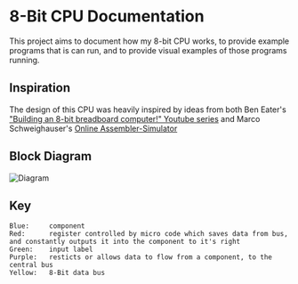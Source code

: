 # 8-Bit CPU Documentation

This project aims to document how my 8-bit CPU works, to provide example programs that is can run, and to provide visual examples of those programs running.

## Inspiration
The design of this CPU was heavily inspired by ideas from both Ben Eater's ["Building an 8-bit breadboard computer!" Youtube series](https://www.youtube.com/watch?v=HyznrdDSSGM&list=PLowKtXNTBypGqImE405J2565dvjafglHU) and Marco Schweighauser's [Online Assembler-Simulator](https://schweigi.github.io/assembler-simulator/index.html)

## Block Diagram
![Diagram](https://i.imgur.com/lU1ykk9.png)

## Key
```
Blue:     component
Red:      register controlled by micro code which saves data from bus, and constantly outputs it into the component to it's right
Green:    input label
Purple:   resticts or allows data to flow from a component, to the central bus
Yellow:   8-Bit data bus
```

